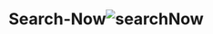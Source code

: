 # Search-Now![searchNow](https://user-images.githubusercontent.com/90279748/206892116-d5f3124c-0655-47ce-9faf-26f5558542d3.jpg)
